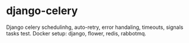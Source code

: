 # django-celery
Django celery schedulinhg, auto-retry, error handaling, timeouts, signals tasks test.
Docker setup: django, flower, redis, rabbotmq.

